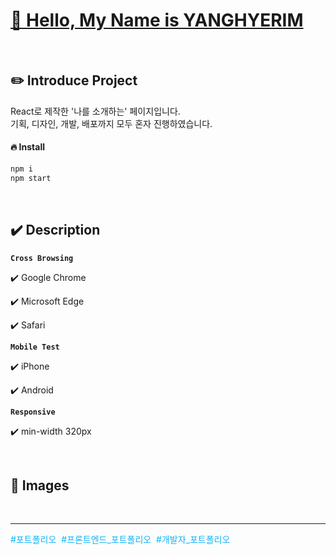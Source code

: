 # [🔗 Hello, My Name is YANGHYERIM](https://hyerimiya.vercel.app/)

<br />

## ✏️ Introduce Project

React로 제작한 '나를 소개하는' 페이지입니다.  
기획, 디자인, 개발, 배포까지 모두 혼자 진행하였습니다.

#### 🔥 Install

```bash
npm i
npm start
```

<br />

## ✔️ Description

**`Cross Browsing`**

✔️ Google Chrome

✔️ Microsoft Edge

✔️ Safari

**`Mobile Test`**

✔️ iPhone

✔️ Android

**`Responsive`**

✔️ min-width 320px

<br />

## 🌠 Images

<br />

---

<span style="color: #0EB4FC">#포트폴리오</span>&nbsp;
<span style="color: #0EB4FC">#프론트엔드\_포트폴리오</span>&nbsp;
<span style="color: #0EB4FC">#개발자\_포트폴리오</span>
